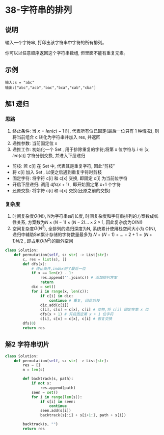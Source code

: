 # 38-字符串的排列

## 说明
输入一个字符串, 打印出该字符串中字符的所有排列。

你可以以任意顺序返回这个字符串数组, 但里面不能有重复元素。

## 示例
```
输入:s = "abc"
输出:["abc","acb","bac","bca","cab","cba"]
```

## 解1 递归

### 思路
1. 终止条件: 当 $x=len(c)−1$ 时, 代表所有位已固定(最后一位只有 1 种情况), 则将当前组合 c 转化为字符串并加入 res, 并返回
2. 递推参数: 当前固定位 x
3. 递推工作: 初始化一个 Set , 用于排除重复的字符;将第 x 位字符与 $i \in [x, len(c)]$ 字符分别交换, 并进入下层递归
- 剪枝: 若 c[i] 在 Set​ 中, 代表其是重复字符, 因此“剪枝”
- 将 c[i] 加入 Set​ , 以便之后遇到重复字符时剪枝
- 固定字符: 将字符 c[i] 和 c[x] 交换, 即固定 c[i] 为当前位字符
- 开启下层递归: 调用 $dfs(x+1)$ , 即开始固定第 x+1 个字符
- 还原交换: 将字符 c[i] 和 c[x] 交换(还原之前的交换)

### 复杂度
1. 时间复杂度$O(N!)$, N为字符串s的长度, 时间复杂度和字符串排列的方案数成线性关系, 方案数为$N \times (N-1) \times (N-2) … \times 2 \times 1$, 因此复杂度为O(N!)
2. 空间复杂度$O(N^2)$, 全排列的递归深度为N, 系统累计使用栈空间大小为 O(N), 递归中辅助Set累计存储的字符数量最多为 $N+(N−1)+...+2+1=(N+1)N/2$ , 即占用$O(N^2)$的额外空间

```python
class Solution:
    def permutation(self, s: str) -> List[str]:
        c, res = list(s), []
        def dfs(x):
            # 终止条件,index到了最后一位
            if x == len(c) - 1:
                res.append(''.join(c)) # 添加排列方案
                return
            dic = set()
            for i in range(x, len(c)):
                if c[i] in dic:
                    continue # 重复, 因此剪枝
                dic.add(c[i])
                c[i], c[x] = c[x], c[i] # 交换,将 c[i] 固定在第 x 位
                dfs(x + 1) # 开启固定第 x + 1 位字符
                c[i], c[x] = c[x], c[i] # 恢复交换
        dfs(0)
        return res
```

## 解2 字符串切片

```python
class Solution:
    def permutation(self, s: str) -> List[str]:
        res = []
        n = len(s)

        def backtrack(s, path):
            if not s:
                res.append(path)
            seen = set()
            for i in range(len(s)):
                if s[i] in seen:
                    continue
                seen.add(s[i])
                backtrack(s[:i] + s[i+1:], path + s[i])

        backtrack(s, "")
        return res
```